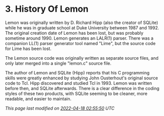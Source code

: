 # 3\. History Of Lemon


Lemon was originally written by D. Richard Hipp (also the creator of SQLite)
while he was in graduate school at Duke University between 1987 and 1992\.
The original creation date of Lemon has been lost, but was probably sometime
around 1990\. Lemon generates an LALR(1\) parser. There was a companion 
LL(1\) parser generator tool named "Lime", but the source code for Lime
has been lost.



The Lemon source code was originally written as separate source files,
and only later merged into a single "lemon.c" source file.



The author of Lemon and SQLite (Hipp) reports that his C programming
skills were greatly enhanced by studying John Ousterhout's original
source code to Tcl. Hipp discovered and studied Tcl in 1993\. Lemon
was written before then, and SQLite afterwards. There is a clear
difference in the coding styles of these two products, with SQLite seeming
to be cleaner, more readable, and easier to maintain.


*This page last modified on [2022\-04\-18 02:55:50](https://sqlite.org/docsrc/honeypot) UTC* 


